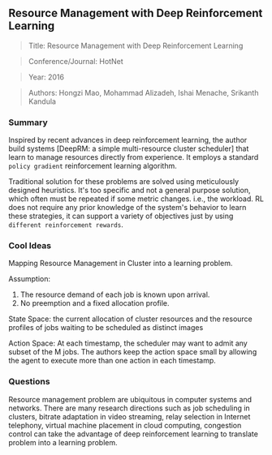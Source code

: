 ## Resource Management with Deep Reinforcement Learning

> Title: Resource Management with Deep Reinforcement Learning 

> Conference/Journal: HotNet

> Year: 2016

> Authors: Hongzi Mao, Mohammad Alizadeh, Ishai Menache, Srikanth Kandula

### Summary

Inspired by recent advances in deep reinforcement learning, the author build systems [DeepRM: a simple multi-resource cluster scheduler] that learn to manage resources directly from experience. It employs a standard `policy gradient` reinforcement learning algorithm.

Traditional solution for these problems are solved using meticulously designed heuristics. It's too specific and not a general purpose solution, which often must be
repeated if some metric changes. i.e., the workload. RL does not require any prior knowledge of the system's behavior to learn these strategies, it can support a variety of objectives just by using `different reinforcement rewards`.

### Cool Ideas

Mapping Resource Management in Cluster into a learning problem.

Assumption:

1. The resource demand of each job is known upon arrival.
2. No preemption and a fixed allocation profile.

State Space:
the current allocation of cluster resources and the resource profiles of jobs waiting to
be scheduled as distinct images

Action Space:
At each timestamp, the scheduler may want to admit any subset of the M jobs. The authors keep the action space small by allowing the agent to execute more than one 
action in each timestamp.



### Questions

Resource management problem are ubiquitous in computer systems and networks. There are many research directions such as job scheduling in clusters, bitrate adaptation in video streaming, relay selection in Internet telephony, virtual machine placement in cloud computing, congestion control can take the advantage of deep reinforcement learning to translate problem into a learning problem.

